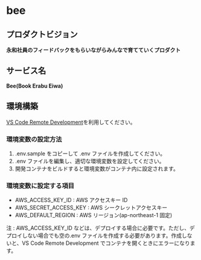 # bee

## プロダクトビジョン

**永和社員のフィードバックをもらいながらみんなで育てていくプロダクト**

## サービス名

**Bee(Book Erabu Eiwa)**

## 環境構築

[VS Code Remote Development](https://code.visualstudio.com/docs/remote/remote-overview)を利用してください。

### 環境変数の設定方法

1. .env.sample をコピーして .env ファイルを作成してください。
2. .env ファイルを編集し、適切な環境変数を設定してください。
3. 開発コンテナをビルドすると環境変数がコンテナ内に設定されます。

### 環境変数に設定する項目

- AWS_ACCESS_KEY_ID : AWS アクセスキー ID
- AWS_SECRET_ACCESS_KEY : AWS シークレットアクセスキー
- AWS_DEFAULT_REGION : AWS リージョン(ap-northeast-1 固定)

注 : AWS_ACCESS_KEY_ID などは、デプロイする場合に必要です。ただし、デプロイしない場合でも空の.env ファイルを作成する必要があります。作成しないと、VS Code Remote Development でコンテナを開くときにエラーになります。
